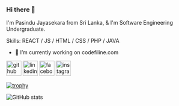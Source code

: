 ### Hi there 👋
I'm Pasindu Jayasekara from Sri Lanka, & I'm Software Engineering Undergraduate.

Skills: REACT / JS / HTML / CSS / PHP / JAVA

- 🔭 I’m currently working on codefiline.com 


[<img src='https://cdn.jsdelivr.net/npm/simple-icons@3.0.1/icons/github.svg' alt='github' height='40'>](https://github.com/PasinduJayasekara)  [<img src='https://cdn.jsdelivr.net/npm/simple-icons@3.0.1/icons/linkedin.svg' alt='linkedin' height='40'>](https://www.linkedin.com/in/PasinduJayasekara/)  [<img src='https://cdn.jsdelivr.net/npm/simple-icons@3.0.1/icons/facebook.svg' alt='facebook' height='40'>](https://www.facebook.com/PasinduJayasekara)  [<img src='https://cdn.jsdelivr.net/npm/simple-icons@3.0.1/icons/instagram.svg' alt='instagram' height='40'>](https://www.instagram.com/pasindu_jayasekara.66/)  

[![trophy](https://github-profile-trophy.vercel.app/?username=PasinduJayasekara)](https://github.com/ryo-ma/github-profile-trophy)

![GitHub stats](https://github-readme-stats.vercel.app/api?username=PasinduJayasekara&show_icons=true)  

